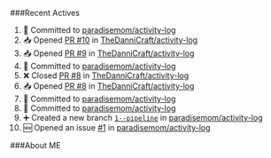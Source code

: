 ###Recent Actives
<!--START_SECTION:activity-->
1. 📝 Committed to [paradisemom/activity-log](https://github.com/paradisemom/activity-log/commit/dce1b8b6c3b7c0edce16b4e8e83254bfc6063d00)
2. 📥 Opened [PR #10](https://github.com/TheDanniCraft/activity-log/pull/10) in [TheDanniCraft/activity-log](https://github.com/TheDanniCraft/activity-log)
3. 📥 Opened [PR #9](https://github.com/TheDanniCraft/activity-log/pull/9) in [TheDanniCraft/activity-log](https://github.com/TheDanniCraft/activity-log)
4. 📝 Committed to [paradisemom/activity-log](https://github.com/paradisemom/activity-log/commit/69a73d78e5b7a4317b6c73191133a297a058fa85)
5. ❌ Closed [PR #8](https://github.com/TheDanniCraft/activity-log/pull/8) in [TheDanniCraft/activity-log](https://github.com/TheDanniCraft/activity-log)
6. 📥 Opened [PR #8](https://github.com/TheDanniCraft/activity-log/pull/8) in [TheDanniCraft/activity-log](https://github.com/TheDanniCraft/activity-log)
7. 📝 Committed to [paradisemom/activity-log](https://github.com/paradisemom/activity-log/commit/7cc0767855296cd010ef1274f38c180595e21f7c)
8. 📝 Committed to [paradisemom/activity-log](https://github.com/paradisemom/activity-log/commit/14419bf490c599c7b75ff5db1f83530c118f4029)
9. ➕ Created a new branch [`1--pipeline`](https://github.com/paradisemom/activity-log/tree/1--pipeline) in [paradisemom/activity-log](https://github.com/paradisemom/activity-log)
10. 🆕 Opened an issue [#1](https://github.com/paradisemom/activity-log/issues/1) in [paradisemom/activity-log](https://github.com/paradisemom/activity-log)
<!--END_SECTION:activity-->

###About ME
<!--MY LINKS START-->
<!--MY LINKS END-->
